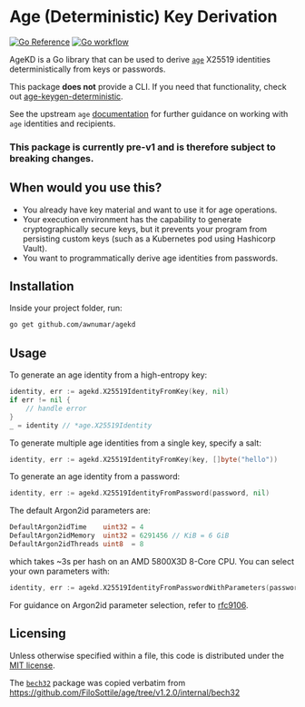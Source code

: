 # Age (Deterministic) Key Derivation

[![Go Reference](https://pkg.go.dev/badge/github.com/awnumar/agekd.svg)](https://pkg.go.dev/github.com/awnumar/agekd) [![Go workflow](https://github.com/awnumar/agekd/actions/workflows/go.yml/badge.svg?branch=main)](https://github.com/awnumar/agekd/actions/workflows/go.yml)

AgeKD is a Go library that can be used to derive [`age`](https://github.com/FiloSottile/age) X25519 identities deterministically from keys or passwords.

This package **does not** provide a CLI. If you need that functionality, check out [age-keygen-deterministic](https://github.com/keisentraut/age-keygen-deterministic).

See the upstream `age` [documentation](https://pkg.go.dev/filippo.io/age) for further guidance on working with `age` identities and recipients.

### **This package is currently pre-v1 and is therefore subject to breaking changes.**

## When would you use this?

- You already have key material and want to use it for age operations.
- Your execution environment has the capability to generate cryptographically secure keys, but it prevents your program from persisting custom keys (such as a Kubernetes pod using Hashicorp Vault).
- You want to programmatically derive age identities from passwords.

## Installation

Inside your project folder, run:

```sh
go get github.com/awnumar/agekd
```

## Usage

To generate an age identity from a high-entropy key:

```go
identity, err := agekd.X25519IdentityFromKey(key, nil)
if err != nil {
    // handle error
}
_ = identity // *age.X25519Identity
```

To generate multiple age identities from a single key, specify a salt:

```go
identity, err := agekd.X25519IdentityFromKey(key, []byte("hello"))
```

To generate an age identity from a password:

```go
identity, err := agekd.X25519IdentityFromPassword(password, nil)
```

The default Argon2id parameters are:

```go
DefaultArgon2idTime    uint32 = 4
DefaultArgon2idMemory  uint32 = 6291456 // KiB = 6 GiB
DefaultArgon2idThreads uint8  = 8
```

which takes ~3s per hash on an AMD 5800X3D 8-Core CPU. You can select your own parameters with:

```go
identity, err := agekd.X25519IdentityFromPasswordWithParameters(password, nil, time, memory, threads)
```

For guidance on Argon2id parameter selection, refer to [rfc9106](https://www.rfc-editor.org/rfc/rfc9106.html#name-parameter-choice).

## Licensing

Unless otherwise specified within a file, this code is distributed under the [MIT license](/LICENSE).

The [`bech32`](/bech32/) package was copied verbatim from https://github.com/FiloSottile/age/tree/v1.2.0/internal/bech32
